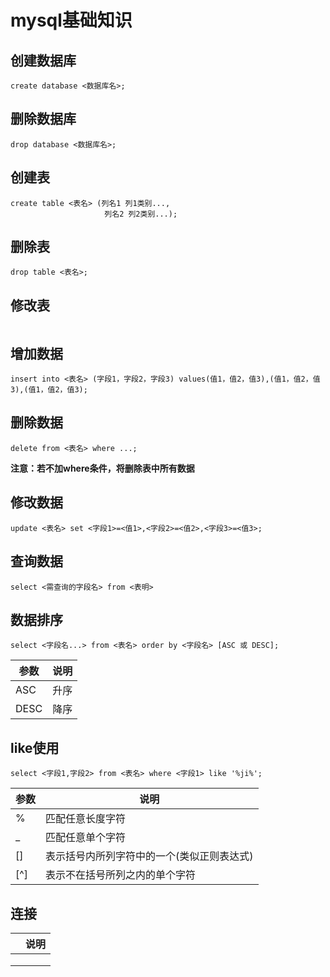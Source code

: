 # mysql基础知识



## 创建数据库

```
create database <数据库名>;
```

## 删除数据库

```
drop database <数据库名>;
```

## 创建表

```
create table <表名> (列名1 列1类别...,
                     列名2 列2类别...);
```

## 删除表

```
drop table <表名>;
```

## 修改表

```

```

## 增加数据

```
insert into <表名> (字段1，字段2，字段3) values(值1，值2，值3),(值1，值2，值3),(值1，值2，值3);
```

## 删除数据

```
delete from <表名> where ...;
```

**注意：若不加where条件，将删除表中所有数据**

## 修改数据

```
update <表名> set <字段1>=<值1>,<字段2>=<值2>,<字段3>=<值3>;
```

## 查询数据

```
select <需查询的字段名> from <表明>
```
## 数据排序

```
select <字段名...> from <表名> order by <字段名> [ASC 或 DESC];
```

|参数|说明|
|----|----|
|ASC|升序|
|DESC|降序|

## like使用

```
select <字段1,字段2> from <表名> where <字段1> like '%ji%';
```

|参数|说明|
|----|----|
|%|匹配任意长度字符|
|\_|匹配任意单个字符|
|\[\]|表示括号内所列字符中的一个(类似正则表达式)|
|\[^\]|表示不在括号所列之内的单个字符|


## 连接

||说明|
|----|----|
|||
|||
|||
